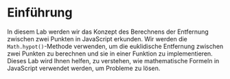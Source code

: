 # Einführung

In diesem Lab werden wir das Konzept des Berechnens der Entfernung zwischen zwei Punkten in JavaScript erkunden. Wir werden die `Math.hypot()`-Methode verwenden, um die euklidische Entfernung zwischen zwei Punkten zu berechnen und sie in einer Funktion zu implementieren. Dieses Lab wird Ihnen helfen, zu verstehen, wie mathematische Formeln in JavaScript verwendet werden, um Probleme zu lösen.
